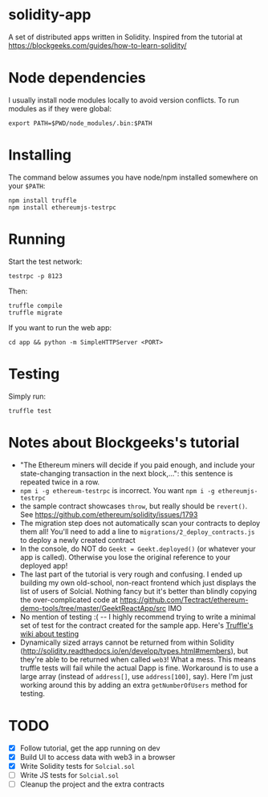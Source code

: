 # solidity-app
A set of distributed apps written in Solidity.
Inspired from the tutorial at https://blockgeeks.com/guides/how-to-learn-solidity/

# Node dependencies
I usually install node modules locally to avoid version conflicts. To run modules as if they were global:

    export PATH=$PWD/node_modules/.bin:$PATH

# Installing
The command below assumes you have node/npm installed somewhere on your `$PATH`:

    npm install truffle
    npm install ethereumjs-testrpc

# Running

Start the test network:

    testrpc -p 8123

Then:

    truffle compile
    truffle migrate

If you want to run the web app:

    cd app && python -m SimpleHTTPServer <PORT>

# Testing

Simply run:

    truffle test

# Notes about Blockgeeks's tutorial
* "The Ethereum miners will decide if you paid enough, and include your state-changing transaction in the next block,...": this sentence is repeated twice in a row.
* `npm i -g ethereum-testrpc` is incorrect. You want `npm i -g ethereumjs-testrpc`
* the sample contract showcases `throw`, but really should be `revert()`. See https://github.com/ethereum/solidity/issues/1793
* The migration step does not automatically scan your contracts to deploy them all! You'll need to add a line to `migrations/2_deploy_contracts.js` to deploy a newly created contract
* In the console, do NOT do `Geekt = Geekt.deployed()` (or whatever your app is called). Otherwise you lose the original reference to your deployed app!
* The last part of the tutorial is very rough and confusing. I ended up building my own old-school, non-react frontend which just displays the list of users of Solcial. Nothing fancy but it's better than blindly copying the over-complicated code at https://github.com/Tectract/ethereum-demo-tools/tree/master/GeektReactApp/src IMO
* No mention of testing :( -- I highly recommend trying to write a minimal set of test for the contract created for the sample app. Here's [Truffle's wiki about testing](http://truffleframework.com/docs/getting_started/solidity-tests)
* Dynamically sized arrays cannot be returned from within Solidity (http://solidity.readthedocs.io/en/develop/types.html#members), but they're able to be returned when called `web3`! What a mess. This means truffle tests will fail while the actual Dapp is fine. Workaround is to use a large array (instead of `address[]`, use `address[100]`, say). Here I'm just working around this by adding an extra `getNumberOfUsers` method for testing.

# TODO
- [x] Follow tutorial, get the app running on dev
- [x] Build UI to access data with web3 in a browser
- [x] Write Solidity tests for `Solcial.sol`
- [ ] Write JS tests for `Solcial.sol`
- [ ] Cleanup the project and the extra contracts
